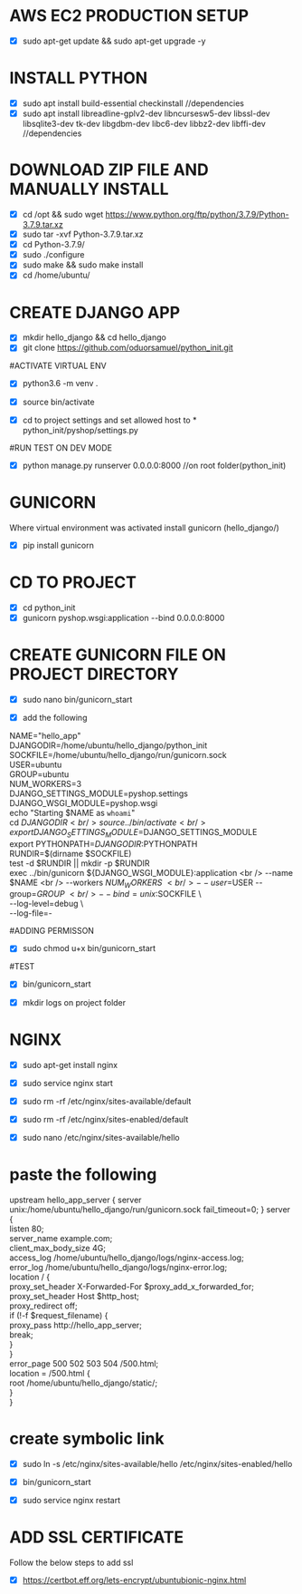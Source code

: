 
# AWS EC2 PRODUCTION SETUP

- [x] sudo apt-get update && sudo apt-get upgrade -y

# INSTALL PYTHON
- [x] sudo apt install build-essential checkinstall //dependencies
- [x] sudo apt install libreadline-gplv2-dev libncursesw5-dev libssl-dev libsqlite3-dev tk-dev libgdbm-dev libc6-dev libbz2-dev libffi-dev //dependencies

# DOWNLOAD ZIP FILE AND MANUALLY INSTALL

- [x] cd /opt && sudo wget https://www.python.org/ftp/python/3.7.9/Python-3.7.9.tar.xz
- [x] sudo tar -xvf Python-3.7.9.tar.xz
- [x] cd Python-3.7.9/
- [x] sudo ./configure
- [x] sudo make && sudo make install
- [x] cd /home/ubuntu/

# CREATE DJANGO APP

- [x] mkdir hello_django && cd hello_django
- [x] git clone https://github.com/oduorsamuel/python_init.git

#ACTIVATE VIRTUAL ENV
- [x] python3.6 -m venv .
- [x] source bin/activate

- [x] cd to project settings and set allowed host to * python_init/pyshop/settings.py

#RUN TEST ON DEV MODE
- [x] python manage.py runserver 0.0.0.0:8000 //on root folder(python_init)

# GUNICORN
Where virtual environment was activated install gunicorn (hello_django/)
- [x] pip install gunicorn

# CD TO PROJECT
- [x] cd python_init
- [x] gunicorn pyshop.wsgi:application --bind 0.0.0.0:8000

# CREATE GUNICORN FILE ON PROJECT DIRECTORY
- [x] sudo nano bin/gunicorn_start

- [x] add the following

NAME="hello_app" <br />
DJANGODIR=/home/ubuntu/hello_django/python_init <br />
SOCKFILE=/home/ubuntu/hello_django/run/gunicorn.sock <br />
USER=ubuntu <br />
GROUP=ubuntu <br />
NUM_WORKERS=3 <br />
DJANGO_SETTINGS_MODULE=pyshop.settings <br />
DJANGO_WSGI_MODULE=pyshop.wsgi <br />
echo "Starting $NAME as `whoami`" <br />
cd $DJANGODIR <br />
source ../bin/activate <br />
export DJANGO_SETTINGS_MODULE=$DJANGO_SETTINGS_MODULE <br />
export PYTHONPATH=$DJANGODIR:$PYTHONPATH <br />
RUNDIR=$(dirname $SOCKFILE) <br />
test -d $RUNDIR || mkdir -p $RUNDIR <br />
exec ../bin/gunicorn ${DJANGO_WSGI_MODULE}:application \<br />
--name $NAME \<br />
--workers $NUM_WORKERS \ <br />
--user=$USER --group=$GROUP \ <br />
--bind=unix:$SOCKFILE \ <br />
--log-level=debug \ <br />
--log-file=- <br />

#ADDING PERMISSON
- [x] sudo chmod u+x bin/gunicorn_start

#TEST
- [x] bin/gunicorn_start

- [x] mkdir logs on project folder


# NGINX

- [x] sudo apt-get install nginx
- [x] sudo service nginx start


- [x] sudo rm -rf /etc/nginx/sites-available/default
- [x] sudo rm -rf /etc/nginx/sites-enabled/default

- [x] sudo nano /etc/nginx/sites-available/hello

# paste the following

upstream hello_app_server {
server unix:/home/ubuntu/hello_django/run/gunicorn.sock fail_timeout=0;
}
server { <br />
listen   80; <br />
server_name example.com; <br />
client_max_body_size 4G; <br />
access_log /home/ubuntu/hello_django/logs/nginx-access.log; <br />
error_log /home/ubuntu/hello_django/logs/nginx-error.log; <br />
location / { <br />
proxy_set_header X-Forwarded-For $proxy_add_x_forwarded_for; <br />
proxy_set_header Host $http_host; <br />
proxy_redirect off; <br />
if (!-f $request_filename) { <br />
proxy_pass http://hello_app_server; <br />
break; <br />
} <br />
} <br />
error_page 500 502 503 504 /500.html; <br />
location = /500.html { <br />
root /home/ubuntu/hello_django/static/; <br />
} <br />
} <br />

# create symbolic link
- [x] sudo ln -s /etc/nginx/sites-available/hello /etc/nginx/sites-enabled/hello

- [x] bin/gunicorn_start
- [x] sudo service nginx restart

# ADD SSL CERTIFICATE
Follow the below steps to add ssl
- [x] https://certbot.eff.org/lets-encrypt/ubuntubionic-nginx.html
